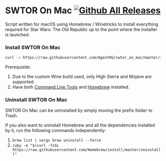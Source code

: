 # SWTOR On Mac [![Github All Releases](https://img.shields.io/github/downloads/agentrg/swtor_on_mac/total.svg)]()
Script written for macOS using Homebrew / Winetricks to install everything required for Star Wars: The Old Republic up to the point where the installer is launched.

### Install SWTOR On Mac
``` bash
curl -s https://raw.githubusercontent.com/AgentRG/swtor_on_mac/master/install.sh | bash
```
Prerequisite:
1. Due to the custom Wine build used, only High Sierra and Mojave are supported.
2. Have both [Command Line Tools](https://osxdaily.com/2014/02/12/install-command-line-tools-mac-os-x/ "How to Install Command Line Tools") and [Homebrew](https://github.com/Homebrew/install "Homebrew GitHub Page") installed.

### Uninstall SWTOR On Mac
SWTOR On Mac can be uninstalled by simply moving the prefix folder to Trash.

If you also want to uninstall Homebrew and all the dependencies installed by it, run the following commands independently:
1. ```brew list | xargs brew uninstall --force```
2. ```ruby -e "$(curl -fsSL https://raw.githubusercontent.com/Homebrew/install/master/uninstall)"```
